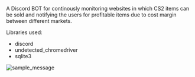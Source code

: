 A Discord BOT for continously monitoring websites in which CS2 items can be sold and notifying the users for profitable items due to cost margin between different markets.

Libraries used:
- discord
- undetected_chromedriver
- sqlite3

![sample_message](https://github.com/user-attachments/assets/be6a7c91-fe8c-498e-bb2a-67b088c11e86)
